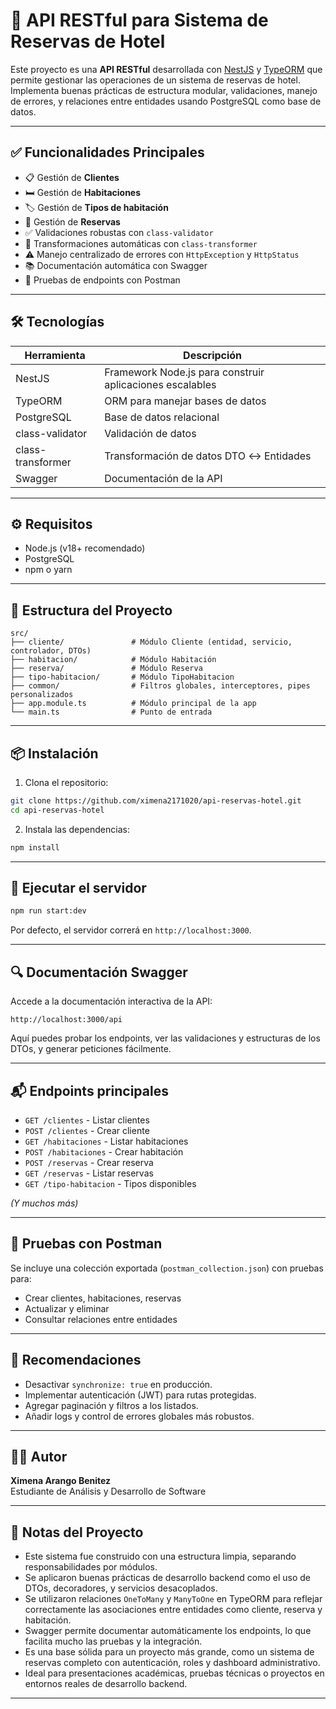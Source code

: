 # 🏨 API RESTful para Sistema de Reservas de Hotel

Este proyecto es una **API RESTful** desarrollada con [NestJS](https://nestjs.com/) y [TypeORM](https://typeorm.io/) que permite gestionar las operaciones de un sistema de reservas de hotel. Implementa buenas prácticas de estructura modular, validaciones, manejo de errores, y relaciones entre entidades usando PostgreSQL como base de datos.

---

## ✅ Funcionalidades Principales

- 📋 Gestión de **Clientes**
- 🛏️ Gestión de **Habitaciones**
- 🏷️ Gestión de **Tipos de habitación**
- 📆 Gestión de **Reservas**
- ✅ Validaciones robustas con `class-validator`
- 🔄 Transformaciones automáticas con `class-transformer`
- ⚠️ Manejo centralizado de errores con `HttpException` y `HttpStatus`
- 📚 Documentación automática con Swagger
- 🔁 Pruebas de endpoints con Postman

---

## 🛠️ Tecnologías

| Herramienta | Descripción |
|-------------|-------------|
| NestJS | Framework Node.js para construir aplicaciones escalables |
| TypeORM | ORM para manejar bases de datos |
| PostgreSQL | Base de datos relacional |
| class-validator | Validación de datos |
| class-transformer | Transformación de datos DTO ↔ Entidades |
| Swagger | Documentación de la API |

---

## ⚙️ Requisitos

- Node.js (v18+ recomendado)
- PostgreSQL
- npm o yarn

---

## 📁 Estructura del Proyecto

```
src/
├── cliente/               # Módulo Cliente (entidad, servicio, controlador, DTOs)
├── habitacion/            # Módulo Habitación
├── reserva/               # Módulo Reserva
├── tipo-habitacion/       # Módulo TipoHabitacion
├── common/                # Filtros globales, interceptores, pipes personalizados
├── app.module.ts          # Módulo principal de la app
└── main.ts                # Punto de entrada
```

---

## 📦 Instalación

1. Clona el repositorio:

```bash
git clone https://github.com/ximena2171020/api-reservas-hotel.git
cd api-reservas-hotel
```

2. Instala las dependencias:

```bash
npm install
```


---

## 🚀 Ejecutar el servidor

```bash
npm run start:dev
```

Por defecto, el servidor correrá en `http://localhost:3000`.

---

## 🔍 Documentación Swagger

Accede a la documentación interactiva de la API:

```
http://localhost:3000/api
```

Aquí puedes probar los endpoints, ver las validaciones y estructuras de los DTOs, y generar peticiones fácilmente.

---

## 📬 Endpoints principales

- `GET /clientes` - Listar clientes
- `POST /clientes` - Crear cliente
- `GET /habitaciones` - Listar habitaciones
- `POST /habitaciones` - Crear habitación
- `POST /reservas` - Crear reserva
- `GET /reservas` - Listar reservas
- `GET /tipo-habitacion` - Tipos disponibles

*(Y muchos más)*

---

## 🧪 Pruebas con Postman

Se incluye una colección exportada (`postman_collection.json`) con pruebas para:

- Crear clientes, habitaciones, reservas
- Actualizar y eliminar
- Consultar relaciones entre entidades

---

## 📌 Recomendaciones

- Desactivar `synchronize: true` en producción.
- Implementar autenticación (JWT) para rutas protegidas.
- Agregar paginación y filtros a los listados.
- Añadir logs y control de errores globales más robustos.

---

## 🧑‍💻 Autor

**Ximena Arango Benitez**  
Estudiante de Análisis y Desarrollo de Software  

---


## 📝 Notas del Proyecto

- Este sistema fue construido con una estructura limpia, separando responsabilidades por módulos.
- Se aplicaron buenas prácticas de desarrollo backend como el uso de DTOs, decoradores, y servicios desacoplados.
- Se utilizaron relaciones `OneToMany` y `ManyToOne` en TypeORM para reflejar correctamente las asociaciones entre entidades como cliente, reserva y habitación.
- Swagger permite documentar automáticamente los endpoints, lo que facilita mucho las pruebas y la integración.
- Es una base sólida para un proyecto más grande, como un sistema de reservas completo con autenticación, roles y dashboard administrativo.
- Ideal para presentaciones académicas, pruebas técnicas o proyectos en entornos reales de desarrollo backend.

---
